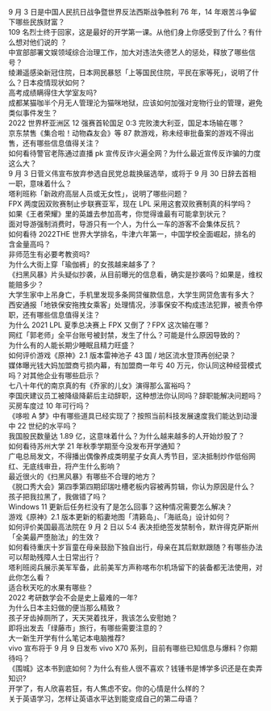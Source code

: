 9 月 3 日是中国人民抗日战争暨世界反法西斯战争胜利 76 年，14 年艰苦斗争留下哪些民族财富？  
109 名烈士终于回家，这是最好的开学第一课。从他们身上你感受到了什么？有什么想对他们说的 ？  
中宣部部署文娱领域综合治理工作，加大对违法失德艺人的惩处，释放了哪些信号？  
绫濑遥感染新冠住院，日本网民暴怒「上等国民住院，平民在家等死」，说明了什么？日本疫情现状如何？  
高考成绩瞒得住大学室友吗?  
成都某猫咖半个月无人管理沦为猫咪地狱，应该如何加强对宠物行业的管理，避免类似事件发生？  
2022 世界杯亚洲区 12 强赛首轮国足 0:3 完败澳大利亚，国足本场输在哪？  
京东禁售《集合啦！动物森友会》等 87 款游戏，称未经审批备案的游戏不得出售，还有哪些信息值得关注？  
如何看待警官老陈通过直播 pk 宣传反诈火遍全网？为什么最近宣传反诈骗的力度这么大？  
9 月 3 日菅义伟宣布放弃参选自民党总裁换届选举，或将于 9 月 30 日辞去首相一职，意味着什么？  
塔利班称「新政府高层人员或无女性」，说明了哪些问题？  
FPX 两度因双败赛制止步联赛亚军，现在 LPL 采用这套双败赛制真的科学吗？  
如果《王者荣耀》里的英雄去参加高考，你觉得谁最有可能拿到状元？  
面对导游强制消费时，导游只有一个人，为什么一车的游客不会集体反抗？  
如何看待 2022THE 世界大学排名，牛津六年第一，中国学校全面崛起，排名的含金量高吗？  
非师范生有必要考教资吗?  
为什么大街上穿「瑜伽裤」的女孩越来越多了？  
《扫黑风暴》片头疑似抄袭，从目前曝光的信息看，确实是抄袭吗？如果是，维权能赔多少？  
大学生家中上吊身亡，手机里发现多条网贷催款信息，大学生网贷危害有多大？  
西安通报「地铁保安拖拽女乘客」处理情况，涉事保安不构成违法犯罪，被责令停职，还有哪些信息值得关注？  
为什么 2021 LPL 夏季总决赛上 FPX 又倒了？FPX 这次输在哪？  
网红「郭老师」全平台账号被封禁，发生了什么？可能是什么原因导致的？  
为什么有的人能长期少睡眠且精力旺盛？  
如何评价游戏《原神》2.1 版本雷神池子 43 国 / 地区流水登顶再创纪录？  
媒体曝光钱大妈加盟商亏损内幕，有加盟商一年亏 40 万元，你认同这种经营模式吗？对其他企业有哪些启示？  
七八十年代的南京真的有《乔家的儿女》演得那么富裕吗？  
李国庆建议员工被降级降薪后主动辞职，这种想法你认同吗？辞职能解决问题吗？  
买房车度过 10 年可行吗？  
《哆啦 A 梦》中有哪些道具已经实现了？按照当前科技发展速度我们能达到动漫中 22 世纪的水平吗？  
我国股民数量达 1.89 亿，这意味着什么？为什么越来越多的人开始炒股了？  
如何看待苏州大学 21 年秋季学期至今没发布开学通知？  
广电总局发文，不得播出偶像养成类明星子女真人秀节目，坚决抵制炒作低俗网红、无底线审丑，将产生什么影响？  
最近很火的《扫黑风暴》有哪些不合理的地方？  
《脱口秀大会》第四季第四期邱瑞吐槽老板内容被再剪辑，你认为原因是什么？  
孩子把我拉黑了，我做错了吗？  
Windows 11 更新后任务栏没有了是怎么回事？这种情况需要怎么解决？  
游戏《原神》2.1 版本更新的稻妻地图「清籁岛」、「海祇岛」设计如何？  
如何评价美国最高法院在 9 月 2 日以 5:4 表决拒绝签发禁制令，默许得克萨斯州「全美最严堕胎法」的生效？  
如何看待重庆十岁盲童在母亲鼓励下独自出行，母亲在其后默默跟随？有哪些办法可以帮助残障人士日常出行？  
塔利班阅兵展示美军军备，此前美军方声称喀布尔机场留下的装备都无法使用，对此你怎么看？  
适合秋天吃的水果有哪些？  
2022 考研数学会不会是史上最难的一年?  
为什么日本主妇做的便当那么精致？  
孩子牙齿掉厕所了，天天哭着找牙，我该怎么安慰她？  
即将出发去「绿藤市」旅行，有哪些需要注意的？  
大一新生开学有什么笔记本电脑推荐?  
vivo 宣布将于 9 月 9 日发布 vivo X70 系列，目前有哪些已知信息与爆料？你期待吗？  
《围城》这本书到底如何？为什么有些人很不喜欢？钱锺书是博学多识还是在卖弄知识?  
开学了，有人欣喜若狂，有人焦虑不安。你的心情是什么样的？  
关于英语学习，怎样让英语水平达到能变成自己的第二母语？  
